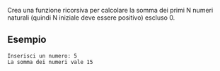 Crea una funzione ricorsiva per calcolare la somma dei primi N numeri naturali (quindi N iniziale deve essere positivo) escluso 0.

## Esempio

```plaintext
Inserisci un numero: 5
La somma dei numeri vale 15
```
